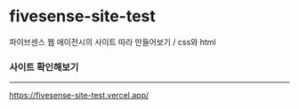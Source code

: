 # fivesense-site-test
파이브센스 웹 에이전시의 사이트 따라 만들어보기 / css와 html


### 사이트 확인해보기
---
https://fivesense-site-test.vercel.app/
